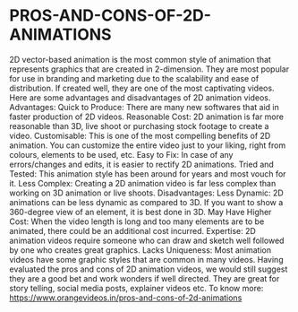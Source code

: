# PROS-AND-CONS-OF-2D-ANIMATIONS
2D vector-based animation is the most common style of animation that represents graphics that are created in 2-dimension. They are most popular for use in branding and marketing due to the scalability and ease of distribution. If created well, they are one of the most captivating videos.  Here are some advantages and disadvantages of 2D animation videos.  Advantages:  Quick to Produce: There are many new softwares that aid in faster production of 2D videos.  Reasonable Cost: 2D animation is far more reasonable than 3D, live shoot or purchasing stock footage to create a video.  Customisable: This is one of the most compelling benefits of 2D animation. You can customize the entire video just to your liking, right from colours, elements to be used, etc.  Easy to Fix: In case of any errors/changes and edits, it is easier to rectify 2D animations.  Tried and Tested: This animation style has been around for years and most vouch for it.  Less Complex: Creating a 2D animation video is far less complex than working on 3D animation or live shoots.  Disadvantages:  Less Dynamic: 2D animations can be less dynamic as compared to 3D. If you want to show a 360-degree view of an element, it is best done in 3D.  May Have Higher Cost: When the video length is long and too many elements are to be animated, there could be an additional cost incurred.  Expertise: 2D animation videos require someone who can draw and sketch well followed by one who creates great graphics.  Lacks Uniqueness: Most animation videos have some graphic styles that are common in many videos.  Having evaluated the pros and cons of 2D animation videos, we would still suggest they are a good bet and work wonders if well directed. They are great for story telling, social media posts, explainer videos etc. To know more: https://www.orangevideos.in/pros-and-cons-of-2d-animations
